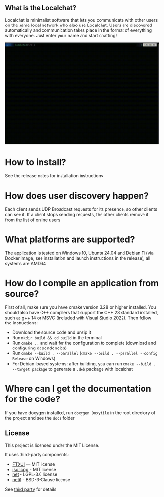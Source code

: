 ## What is the Localchat?
Localchat is minimalist software that lets you communicate with other users on the same local network who also use Localchat. Users are discovered automatically and communication takes place in the format of everything with everyone. Just enter your name and start chatting!

![Demo](./pictures/demo.gif)


# How to install?
See the release notes for installation instructions


# How does user discovery happen?
Each client sends UDP Broadcast requests for its presence, so other clients can see it. If a client stops sending requests, the other clients remove it from the list of online users


# What platforms are supported? 
The application is tested on Windows 10, Ubuntu 24.04 and Debian 11 (via Docker image, see installation and launch instructions in the release), all systems are AMD64


# How do I compile an application from source?
First of all, make sure you have cmake version 3.28 or higher installed. You should also have C++ compilers that support the C++ 23 standard installed, such as g++ 14 or MSVC (included with Visual Studio 2022). Then follow the instructions:
- Download the source code and unzip it
- Run `mkdir build && cd build` in the terminal
- Run `cmake ..` and wait for the configuration to complete (download and configuring dependencies)
- Run `cmake --build . --parallel` (`cmake --build . --parallel --config Release` on Windows)
- For Debian-based systems: after building, you can run `cmake --build . --target package` to generate a `.deb` package with localchat

# Where can I get the documentation for the code?
If you have doxygen installed, run `doxygen Doxyfile` in the root directory of the project and see the `docs` folder


## License

This project is licensed under the [MIT License](./LICENSE).

It uses third-party components:

- [FTXUI](https://github.com/ArthurSonzogni/FTXUI) — MIT license
- [jsoncpp](https://github.com/open-source-parsers/jsoncpp) - MIT license
- [net](https://github.com/AlexandreRouma/net) - LGPL-3.0 license
- [netif](https://github.com/GMLC-TDC/netif) - BSD-3-Clause license

See [third party](3dparty) for details
